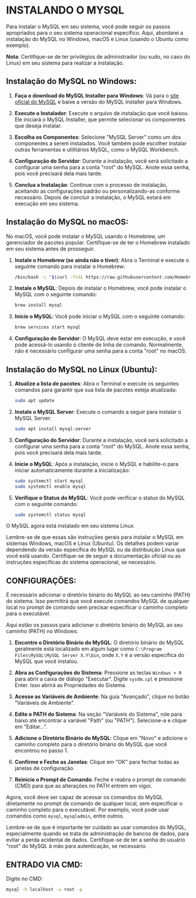 # INSTALANDO O MYSQL
Para instalar o MySQL em seu sistema, você pode seguir os passos apropriados para o seu sistema operacional específico. Aqui, abordarei a instalação do MySQL no Windows, macOS e Linux (usando o Ubuntu como exemplo).

**Nota**: Certifique-se de ter privilégios de administrador (ou sudo, no caso do Linux) em seu sistema para realizar a instalação.

## Instalação do MySQL no Windows:
1. **Faça o download do MySQL Installer para Windows**: Vá para o [site oficial do MySQL](https://dev.mysql.com/downloads/installer/) e baixe a versão do MySQL Installer para Windows.

2. **Execute o Instalador**: Execute o arquivo de instalação que você baixou. Ele iniciará o MySQL Installer, que permite selecionar os componentes que deseja instalar.

3. **Escolha os Componentes**: Selecione "MySQL Server" como um dos componentes a serem instalados. Você também pode escolher instalar outras ferramentas e utilitários MySQL, como o MySQL Workbench.

4. **Configuração do Servidor**: Durante a instalação, você será solicitado a configurar uma senha para a conta "root" do MySQL. Anote essa senha, pois você precisará dela mais tarde.

5. **Conclua a Instalação**: Continue com o processo de instalação, aceitando as configurações padrão ou personalizando-as conforme necessário. Depois de concluir a instalação, o MySQL estará em execução em seu sistema.

## Instalação do MySQL no macOS:
No macOS, você pode instalar o MySQL usando o Homebrew, um gerenciador de pacotes popular. Certifique-se de ter o Homebrew instalado em seu sistema antes de prosseguir.

1. **Instale o Homebrew (se ainda não o tiver)**: Abra o Terminal e execute o seguinte comando para instalar o Homebrew:

   ```bash
   /bin/bash -c "$(curl -fsSL https://raw.githubusercontent.com/Homebrew/install/HEAD/install.sh)"
   ```

2. **Instale o MySQL**: Depois de instalar o Homebrew, você pode instalar o MySQL com o seguinte comando:

   ```bash
   brew install mysql
   ```

3. **Inicie o MySQL**: Você pode iniciar o MySQL com o seguinte comando:

   ```bash
   brew services start mysql
   ```

4. **Configuração do Servidor**: O MySQL deve estar em execução, e você pode acessá-lo usando o cliente de linha de comando. Normalmente, não é necessário configurar uma senha para a conta "root" no macOS.

## Instalação do MySQL no Linux (Ubuntu):
1. **Atualize a lista de pacotes**: Abra o Terminal e execute os seguintes comandos para garantir que sua lista de pacotes esteja atualizada:

   ```bash
   sudo apt update
   ```

2. **Instale o MySQL Server**: Execute o comando a seguir para instalar o MySQL Server:

   ```bash
   sudo apt install mysql-server
   ```

3. **Configuração do Servidor**: Durante a instalação, você será solicitado a configurar uma senha para a conta "root" do MySQL. Anote essa senha, pois você precisará dela mais tarde.

4. **Inicie o MySQL**: Após a instalação, inicie o MySQL e habilite-o para iniciar automaticamente durante a inicialização:

   ```bash
   sudo systemctl start mysql
   sudo systemctl enable mysql
   ```

5. **Verifique o Status do MySQL**: Você pode verificar o status do MySQL com o seguinte comando:

   ```bash
   sudo systemctl status mysql
   ```

O MySQL agora está instalado em seu sistema Linux.

Lembre-se de que essas são instruções gerais para instalar o MySQL em sistemas Windows, macOS e Linux (Ubuntu). Os detalhes podem variar dependendo da versão específica do MySQL ou da distribuição Linux que você está usando. Certifique-se de seguir a documentação oficial ou as instruções específicas do sistema operacional, se necessário.

## CONFIGURAÇÕES:
É necessário adicionar o diretório binário do MySQL ao seu caminho (PATH) do sistema. Isso permitirá que você execute comandos MySQL de qualquer local no prompt de comando sem precisar especificar o caminho completo para o executável.

Aqui estão os passos para adicionar o diretório binário do MySQL ao seu caminho (PATH) no Windows:

1. **Encontre o Diretório Binário do MySQL**: O diretório binário do MySQL geralmente está localizado em algum lugar como `C:\Program Files\MySQL\MySQL Server X.Y\bin`, onde `X.Y` é a versão específica do MySQL que você instalou.

2. **Abra as Configurações do Sistema**: Pressione as teclas `Windows + R` para abrir a caixa de diálogo "Executar". Digite `sysdm.cpl` e pressione Enter. Isso abrirá as Propriedades do Sistema.

3. **Acesse as Variáveis de Ambiente**: Na guia "Avançado", clique no botão "Variáveis de Ambiente".

4. **Edite o PATH do Sistema**: Na seção "Variáveis do Sistema", role para baixo até encontrar a variável "Path" (ou "PATH"). Selecione-a e clique em "Editar...".

5. **Adicione o Diretório Binário do MySQL**: Clique em "Novo" e adicione o caminho completo para o diretório binário do MySQL que você encontrou no passo 1.

6. **Confirme e Feche as Janelas**: Clique em "OK" para fechar todas as janelas de configuração.

7. **Reinicie o Prompt de Comando**: Feche e reabra o prompt de comando (CMD) para que as alterações no PATH entrem em vigor.

Agora, você deve ser capaz de acessar os comandos do MySQL diretamente no prompt de comando de qualquer local, sem especificar o caminho completo para o executável. Por exemplo, você pode usar comandos como `mysql`, `mysqladmin`, entre outros.

Lembre-se de que é importante ter cuidado ao usar comandos do MySQL, especialmente quando se trata de administração de bancos de dados, para evitar a perda acidental de dados. Certifique-se de ter a senha do usuário "root" do MySQL à mão para autenticação, se necessário.

## ENTRADO VIA CMD:
Digite no CMD:
```bash
mysql -h localhost -u root -p
```